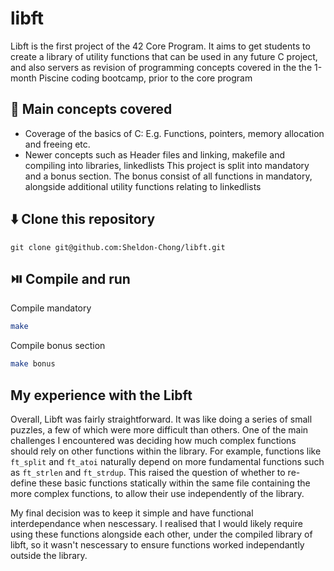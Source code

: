 # libft
Libft is the first project of the 42 Core Program. It aims to get students to create a library of utility functions that can be used in any future C project, and also servers as revision of programming concepts covered in the the 1-month Piscine coding bootcamp, prior to the core program

## 📖 Main concepts covered
- Coverage of the basics of C: E.g. Functions, pointers, memory allocation and freeing etc.
- Newer concepts such as Header files and linking, makefile and compiling into libraries, linkedlists
This project is split into mandatory and a bonus section. The bonus consist of all functions in mandatory, alongside additional utility functions relating to linkedlists

## ⬇️ Clone this repository

```
git clone git@github.com:Sheldon-Chong/libft.git
```

## ⏯️ Compile and run

Compile mandatory
```zsh
make
```

Compile bonus section
```zsh
make bonus
```


## My experience with the Libft
Overall, Libft was fairly straightforward. It was like doing a series of small puzzles, a few of which were more difficult than others.
One of the main challenges I encountered was deciding how much complex functions should rely on other functions within the library. For example, functions like `ft_split` and `ft_atoi` naturally depend on more fundamental functions such as `ft_strlen` and `ft_strdup`. This raised the question of whether to re-define these basic functions statically within the same file containing the more complex functions, to allow their use independently of the library.

My final decision was to keep it simple and have functional interdependance when nescessary. I realised that I would likely require using these functions alongside each other, under the compiled library of libft, so it wasn't nescessary to ensure functions worked independantly outside the library.

